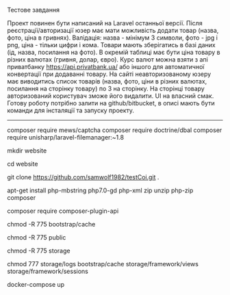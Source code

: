 
Тестове завдання

Проект повинен бути написаний на Laravel останньої версії.
Після реєстрації/авторизації юзер має мати можливість додати товар (назва, фото, ціна в гривнях).
Валідація: назва - мінімум 3 символи, фото - jpg і png, ціна - тільки цифри і кома.
Товари мають зберігатись в базі даних (ід, назва, посилання на фото).
В окремій таблиці має бути ціна товару в різних валютах (гривня, долар, євро).
Курс валют можна взяти з апі приватбанку https://api.privatbank.ua/ або іншого для автоматичної конвертації при додаванні товару.
На сайті неавторизованому юзеру має виводитись список товарів (назва, фото, ціни в різних валютах, посилання на сторінку товару) по 3 на сторінку.
На сторінці товару авторизований користувач зможе його видалити.
UI на власний смак.
Готову роботу потрібно залити на github/bitbucket, в описі мають бути команди для інсталяції та запуску проекту.

---------------------------------------------------------


composer require mews/captcha
composer require doctrine/dbal
composer require unisharp/laravel-filemanager:~1.8

mkdir website

cd website

git clone https://github.com/samwolf1982/testCoi.git .


apt-get install php-mbstring php7.0-gd php-xml zip unzip php-zip composer

composer require composer-plugin-api

chmod -R 775 bootstrap/cache

chmod -R 775 public

chmod -R 775 storage

chmod 777 storage/logs bootstrap/cache storage/framework/views  storage/framework/sessions 
 
docker-compose up 




